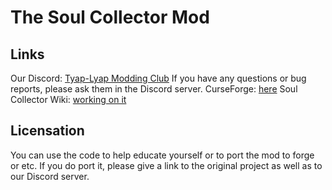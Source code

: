# The Soul Collector Mod

## Links

Our Discord: [Tyap-Lyap Modding Club](https://discord.gg/DcemWeskeZ) 
If you have any questions or bug reports, please ask them in the Discord server.
CurseForge: [here](https://www.curseforge.com/minecraft/mc-mods/soul-collector)
Soul Collector Wiki: [working on it](https://www.youtube.com/watch?v=dQw4w9WgXcQ)

## Licensation

You can use the code to help educate yourself or to port the mod to forge or etc. 
If you do port it, please give a link to the original project as well as to our Discord server.
